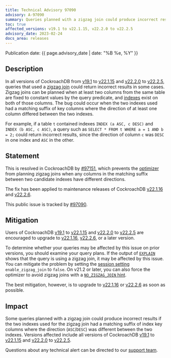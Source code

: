```yaml
---
title: Technical Advisory 97090
advisory: A-97090
summary: Queries planned with a zigzag join could produce incorrect results if the two indexes used for the join had a matching suffix of index key columns where the direction was different between the two indexes.
toc: true
affected_versions: v19.1 to v22.1.15, v22.2.0 to v22.2.5
advisory_date: 2023-02-24
docs_area: releases
---
```


Publication date: {{ page.advisory_date | date: "%B %e, %Y" }}

## Description

In all versions of CockroachDB from [v19.1](../releases/index.html#v19-1) to [v22.1.15](../releases/v22.1.html#v22-1-15) and [v22.2.0](../releases/v22.2.html#v22-2-0) to [v22.2.5](../releases/v22.2.html#v22-2-5), queries that used a [zigzag join](../{{site.versions["stable"]}}/cost-based-optimizer.html#zigzag-joins) could return incorrect results in some cases. Zigzag joins can be planned when at least two columns from the same table are fixed to constant values by the query predicate, and [indexes](../{{site.versions["stable"]}}/indexes.html) exist on both of those columns. The bug could occur when the two indexes used had a matching suffix of key columns where the direction of at least one column differed between the two indexes. 

For example, if a table `t` contained indexes `INDEX (a ASC, c DESC)` and `INDEX (b ASC, c ASC)`, a query such as `SELECT * FROM t WHERE a = 1 AND b = 2;` could return incorrect results, since the direction of column `c` was `DESC` in one index and `ASC` in the other.


## Statement

This is resolved in CockroachDB by [#97151](https://github.com/cockroachdb/cockroach/pull/97151), which prevents the [optimizer](../{{site.versions["stable"]}}/cost-based-optimizer.html) from planning zigzag joins when any columns in the matching suffix between two candidate indexes have different directions.

The fix has been applied to maintenance releases of CockroachDB [v22.1.16](../releases/v22.1.html#v22-1-16) and [v22.2.6](../releases/v22.2.html#v22-2-6).

This public issue is tracked by [#97090](https://github.com/cockroachdb/cockroach/issues/97090).

## Mitigation

Users of CockroachDB [v19.1](../releases/index.html#v19-1) to [v22.1.15](../releases/v22.1.html#v22-1-15) and [v22.2.0](../releases/v22.2.html#v22-2-0) to [v22.2.5](../releases/v22.2.html#v22-2-5) are encouraged to upgrade to [v22.1.16](../releases/v22.1.html#v22-1-16), [v22.2.6](../releases/v22.2.html#v22-2-6), or a later version.

To determine whether your queries may be affected by this issue on prior versions, you should examine your query plans. If the output of [`EXPLAIN`](../{{site.versions["stable"]}}/explain.html) shows that the query is using a zigzag join, it may be affected by this issue. You can mitigate the problem by setting the [session setting](../{{site.versions["stable"]}}/set-vars.html) `enable_zigzag_join` to `false`. On v21.2 or later, you can also force the optimizer to avoid zigzag joins with a [`NO_ZIGZAG_JOIN` hint](../{{site.versions["stable"]}}/cost-based-optimizer.html#prevent-or-force-a-zigzag-join).

The best mitigation, however, is to upgrade to [v22.1.16](../releases/v22.1.html#v22-1-16) or [v22.2.6](../releases/v22.2.html#v22-2-6) as soon as possible.

## Impact

Some queries planned with a zigzag join could produce incorrect results if the two indexes used for the zigzag join had a matching suffix of index key columns where the direction (`ASC`/`DESC`) was different between the two indexes. Versions affected include  all versions of CockroachDB [v19.1](../releases/index.html#v19-1) to [v22.1.15](../releases/v22.1.html#v22-1-15) and [v22.2.0](../releases/v22.2.html#v22-2-0) to [v22.2.5](../releases/v22.2.html#v22-2-5).

Questions about any technical alert can be directed to our [support team](https://support.cockroachlabs.com/).

